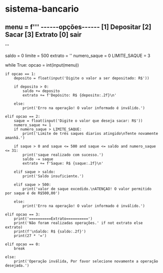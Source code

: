 # sistema-bancario

menu = f'''
------opções------
[1] Depositar
[2] Sacar
[3] Extrato
[0] sair
------------------
'''

saldo = 0
limite = 500
extrato = ''
numero_saque = 0
LIMITE_SAQUE = 3

while True:
    opcao = int(input(menu))

    if opcao == 1:
        deposito = float(input('Digite o valor a ser depositado: R$'))

        if deposito > 0:
            saldo += deposito
            extrato += f'Depósito: R$ {deposito:.2f}\n'

        else:
            print('Erro na operação! O valor informado é inválido.')

    elif opcao == 2:
        saque = float(input('Digite o valor que deseja sacar: R$'))
        numero_saque += 1
        if numero_saque > LIMITE_SAQUE:
            print('Limite de três saques diarios atingido\nTente novamente amanhã.')

        if saque > 0 and saque <= 500 and saque <= saldo and numero_saque <= 31:
            print('saque realizado com sucesso.')
            saldo -= saque
            extrato += f'Saque: R$ {saque:.2f}\n'

        elif saque > saldo:
            print('Saldo insuficiente.')

        elif saque > 500:
            print('valor de saque excedido.\nATENÇAO! O valor permitido por saque é de R$500,00')

        else:
            print('Erro na operação! O valor informado é inválido.')

    elif opcao == 3:
        print('==========Extrato==========')
        print('Não foram realizadas operações.' if not extrato else extrato)
        print(f'\nSaldo: R$ {saldo:.2f}')
        print(27 * '=')

    elif opcao == 0:
        break

    else:
        print('Operação inválida, Por favor selecione novamente a operação desejada.')
